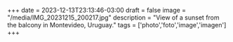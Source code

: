+++
date = 2023-12-13T23:13:46-03:00
draft = false
image = "/media/IMG_20231215_200217.jpg"
description = "View of a sunset from the balcony in Montevideo, Uruguay."
tags = ['photo','foto','image','imagen']
+++
